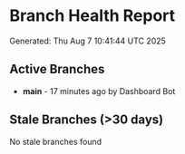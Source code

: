 # Branch Health Report
Generated: Thu Aug  7 10:41:44 UTC 2025

## Active Branches
- **main** - 17 minutes ago by Dashboard Bot

## Stale Branches (>30 days)
No stale branches found

